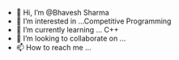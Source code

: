 - 👋 Hi, I’m @Bhavesh Sharma
- 👀 I’m interested in ...Competitive Programming
- 🌱 I’m currently learning ... C++
- 💞️ I’m looking to collaborate on ...
- 📫 How to reach me ...

<!---
bhavesh-s2002/bhavesh-s2002 is a ✨ special ✨ repository because its `README.md` (this file) appears on your GitHub profile.
You can click the Preview link to take a look at your changes.
--->
